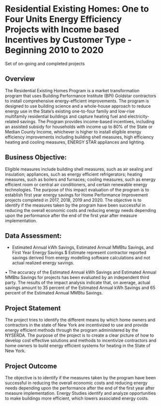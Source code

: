 # Residential Existing Homes: One to Four Units Energy Efficiency Projects with Income based Incentives by Customer Type - Beginning 2010 to 2020
Set of on-going and completed projects

## Overview
The Residential Existing Homes Program is a market transformation program that uses Building Performance Institute (BPI) Goldstar contractors to install comprehensive energy-efficient improvements.  The program is designed to use building science and a whole-house approach to reduce energy use in the State’s existing one-to-four family and low-rise multifamily residential buildings and capture heating fuel and electricity-related savings.  The Program provides income-based incentives, including an assisted subsidy for households with income up to 80% of the State or Median County Income, whichever is higher to install eligible energy efficiency improvements including building shell measures, high efficiency heating and cooling measures, ENERGY STAR appliances and lighting.

## Business Objective:
Eligible measures include building shell measures, such as air sealing and insulation; appliances, such as energy efficient refrigerators; heating measures, such as boilers and furnaces; cooling measures, such as energy efficient room or central air conditioners, and certain renewable energy technologies. The purpose of this impact evaluation of the program is to establish first year energy savings for Home Performance Improvement projects completed in 2017, 2018, 2019 and 2020. The objective is to identify if the measures taken by the program have been successful in reducing the overall economic costs and reducing energy needs depending upon the performance after the end of the first year after measure implementation.

## Data Assessment:
- Estimated Annual kWh Savings, Estimated Annual MMBtu Savings, and First Year Energy Savings $ Estimate represent contractor reported savings derived from energy modelling software calculations and not actual realized energy savings.

•	The accuracy of the Estimated Annual kWh Savings and Estimated Annual MMBtu Savings for projects has been evaluated by an independent third party. The results of the impact analysis indicate that, on average, actual savings amount to 35 percent of the Estimated Annual kWh Savings and 65 percent of the Estimated Annual MMBtu Savings.

## Project Statement

The project tries to identify the different means by which home owners and contractors in the state of New York are incentivized to use and provide energy efficient methods through the program administered by the NYSERDA. The purpose of the project is to create a clear picture of how to develop cost effective solutions and methods to incentivize contractors and home owners to build energy efficient systems for heating in the State of New York.

## Project Outcome

The objective is to identify if the measures taken by the program have been successful in reducing the overall economic costs and reducing energy needs depending upon the performance after the end of the first year after measure implementation. Energy Studies identify and analyze opportunities to make buildings more efficient, which lowers associated energy costs.
